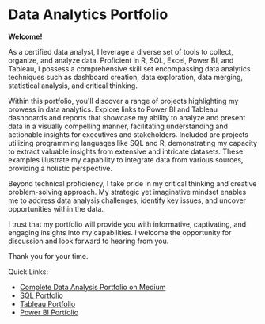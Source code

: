 # Data Analytics Portfolio
**Welcome!**

As a certified data analyst, I leverage a diverse set of tools to collect, organize, and analyze data. Proficient in R, SQL, Excel, Power BI, and Tableau, I possess a comprehensive skill set encompassing data analytics techniques such as dashboard creation, data exploration, data merging, statistical analysis, and critical thinking.

Within this portfolio, you'll discover a range of projects highlighting my prowess in data analytics. Explore links to Power BI and Tableau dashboards and reports that showcase my ability to analyze and present data in a visually compelling manner, facilitating understanding and actionable insights for executives and stakeholders.
Included are projects utilizing programming languages like SQL and R, demonstrating my capacity to extract valuable insights from extensive and intricate datasets. These examples illustrate my capability to integrate data from various sources, providing a holistic perspective.

Beyond technical proficiency, I take pride in my critical thinking and creative problem-solving approach. My strategic yet imaginative mindset enables me to address data analysis challenges, identify key issues, and uncover opportunities within the data.

I trust that my portfolio will provide you with informative, captivating, and engaging insights into my capabilities. 
I welcome the opportunity for discussion and look forward to hearing from you.

Thank you for your time.

Quick Links:
* [Complete Data Analysis Portfolio on Medium](https://medium.com/brittany-phelps-analytics)
* [SQL Portfolio](https://github.com/phelpsbp/Data-Analytics-Portfolio/tree/7176566b91ed53552d4eca2f6c6d8d71a9236a7b/SQL)
* [Tableau Portfolio](https://public.tableau.com/app/profile/brittany.everette/vizzes)
* [Power BI Portfolio](https://www.novypro.com/profile_projects/brittanyeverette)
